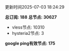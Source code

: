 更新时间2025-07-03 18:24:29

**总订阅: 188**
**总节点: 30627**
- vless节点: 10310
- hysteria2节点: 3

**google ping有效节点: 175**
